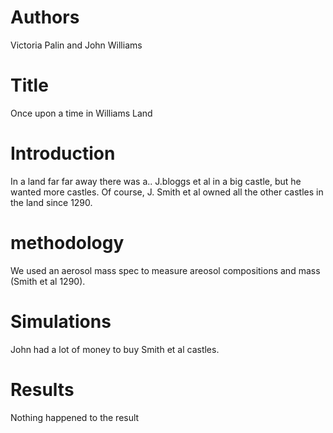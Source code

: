 # Authors
Victoria Palin and John Williams

# Title
Once upon a time in Williams Land

# Introduction
In a land far far away there was a.. 
J.bloggs et al in a big castle, but he wanted more castles.
Of course, J. Smith et al owned all the other castles in the land since 1290.

# methodology 
We used an aerosol mass spec to measure areosol compositions and mass (Smith et al 1290).

# Simulations
John had a lot of money to buy Smith et al castles.

# Results 
Nothing happened to the result
